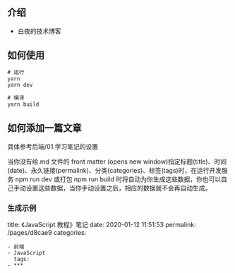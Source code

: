 ## 介绍

- 白夜的技术博客

## 如何使用

```js
# 运行
yarn
yarn dev

# 编译
yarn build
```

## 如何添加一篇文章

具体参考后端/01.学习笔记的设置

当你没有给.md 文件的 front matter (opens new window)指定标题(title)、时间(date)、永久链接(permalink)、分类(categories)、标签(tags)时，在运行开发服务 npm run dev 或打包 npm run build 时将自动为你生成这些数据，你也可以自己手动设置这些数据，当你手动设置之后，相应的数据就不会再自动生成。

### 生成示例

title: 《JavaScript 教程》笔记
date: 2020-01-12 11:51:53
permalink: /pages/d8cae9
categories:

```
- 前端
- JavaScript
  tags:
- ***
```
